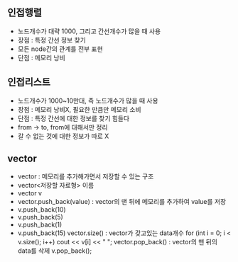 ## 인접행렬
- 노드개수가 대략 1000, 그리고 간선개수가 많을 때 사용
- 장점 : 특정 간선 정보 찾기
- 모든 node간의 관계를 전부 표현
- 단점 : 메모리 낭비

## 인접리스트
- 노드개수가 1000~10만대, 즉 노드개수가 많을 때 사용
- 장점 : 메모리 낭비X, 필요한 만큼만 메모리 소비
- 단점 : 특정 간선에 대한 정보를 찾기 힘들다
- from -> to, from에 대해서만 정리
- 갈 수 없는 것에 대한 정보가 따로 X

## vector
- vector : 메모리를 추가해가면서 저장할 수 있는 구조
- vector<저장할 자료형> 이름
- vector<int> v
- vector.push_back(value) : vector의 맨 뒤에 메모리를 추가하여 value를 저장
- v.push_back(10)
- v.push_back(5)
- v.push_back(1)
- v.push_back(15)
vector.size() : vector가 갖고있는 data개수 
for (int i = 0; i < v.size(); i++)
  cout << v[i] << " ";
vector.pop_back() : vector의 맨 뒤의 data를 삭제
v.pop_back();